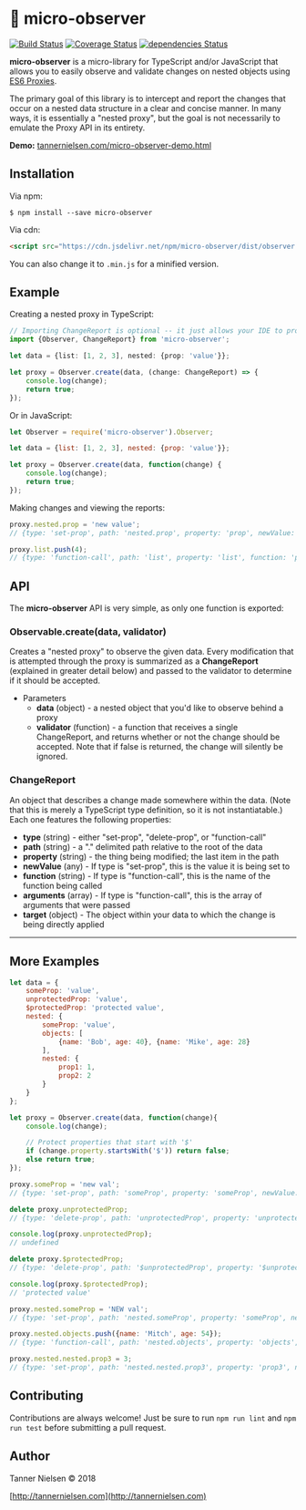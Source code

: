 # 🔎 micro-observer
[![Build Status](https://travis-ci.org/tannerntannern/micro-observer.svg?branch=master)](https://travis-ci.org/tannerntannern/micro-observer)
[![Coverage Status](https://coveralls.io/repos/github/tannerntannern/micro-observer/badge.svg?branch=master)](https://coveralls.io/github/tannerntannern/micro-observer?branch=master)
[![dependencies Status](https://david-dm.org/tannerntannern/micro-observer/status.svg)](https://david-dm.org/tannerntannern/micro-observer)

**micro-observer** is a micro-library for TypeScript and/or JavaScript that allows you to
easily observe and validate changes on nested objects using
[ES6 Proxies](https://developer.mozilla.org/en-US/docs/Web/JavaScript/Reference/Global_Objects/Proxy).

The primary goal of this library is to intercept and report the changes that occur on a
nested data structure in a clear and concise manner.  In many ways, it is essentially a
"nested proxy", but the goal is not necessarily to emulate the Proxy API in its entirety.

**Demo:** [tannernielsen.com/micro-observer-demo.html](http://tannernielsen.com/micro-observer-demo.html)

## Installation
Via npm:
```
$ npm install --save micro-observer
```

Via cdn:
```html
<script src="https://cdn.jsdelivr.net/npm/micro-observer/dist/observer.js"></script>
```

You can also change it to `.min.js` for a minified version.

## Example
Creating a nested proxy in TypeScript:
```typescript
// Importing ChangeReport is optional -- it just allows your IDE to provide useful hints
import {Observer, ChangeReport} from 'micro-observer';

let data = {list: [1, 2, 3], nested: {prop: 'value'}};

let proxy = Observer.create(data, (change: ChangeReport) => {
	console.log(change);
	return true;
});
```

Or in JavaScript:
```javascript
let Observer = require('micro-observer').Observer;

let data = {list: [1, 2, 3], nested: {prop: 'value'}};

let proxy = Observer.create(data, function(change) {
	console.log(change);
	return true;
});
```

Making changes and viewing the reports:
```javascript
proxy.nested.prop = 'new value';
// {type: 'set-prop', path: 'nested.prop', property: 'prop', newValue: 'new value', target: {prop: 'value'}}

proxy.list.push(4);
// {type: 'function-call', path: 'list', property: 'list', function: 'push', arguments: [4], target: [1, 2, 3]}
```

## API
The **micro-observer** API is very simple, as only one function is exported:

### Observable.create(data, validator)
Creates a "nested proxy" to observe the given data.  Every modification that is attempted
through the proxy is summarized as a **ChangeReport** (explained in greater detail below)
and passed to the validator to determine if it should be accepted.
* Parameters
	* **data** (object) - a nested object that you'd like to observe behind a proxy
	* **validator** (function) - a function that receives a single ChangeReport, and returns whether or not the change
		should be accepted.  Note that if false is returned, the change will silently be ignored.

### ChangeReport
An object that describes a change made somewhere within the data.  (Note that this is
merely a TypeScript type definition, so it is not instantiatable.)
Each one features the following properties:
* **type** (string) - either "set-prop", "delete-prop", or "function-call"
* **path** (string) - a "." delimited path relative to the root of the data
* **property** (string) - the thing being modified; the last item in the path
* **newValue** (any) - If type is "set-prop", this is the value it is being set to
* **function** (string) - If type is "function-call", this is the name of the function being called
* **arguments** (array) - If type is "function-call", this is the array of arguments that were passed
* **target** (object) - The object within your data to which the change is being directly applied
* ****

## More Examples
```javascript
let data = {
	someProp: 'value',
	unprotectedProp: 'value',
	$protectedProp: 'protected value',
	nested: {
		someProp: 'value',
		objects: [
			{name: 'Bob', age: 40}, {name: 'Mike', age: 28}
		],
		nested: {
			prop1: 1,
			prop2: 2
		}
	}
};

let proxy = Observer.create(data, function(change){
	console.log(change);

	// Protect properties that start with '$'
	if (change.property.startsWith('$')) return false;
	else return true;
});

proxy.someProp = 'new val';
// {type: 'set-prop', path: 'someProp', property: 'someProp', newValue: 'new val', target: {someProp: 'value', unprotectedProp: ...}}

delete proxy.unprotectedProp;
// {type: 'delete-prop', path: 'unprotectedProp', property: 'unprotectedProp', target: {someProp: 'new val', unprotectedProp: ...}}

console.log(proxy.unprotectedProp);
// undefined

delete proxy.$protectedProp;
// {type: 'delete-prop', path: '$unprotectedProp', property: '$unprotectedProp', target: {someProp: 'new val', $protectedProp: ...}}

console.log(proxy.$protectedProp);
// 'protected value'

proxy.nested.someProp = 'NEW val';
// {type: 'set-prop', path: 'nested.someProp', property: 'someProp', newValue: 'NEW val', target: {someProp: 'value', objects: [...], ...}}

proxy.nested.objects.push({name: 'Mitch', age: 54});
// {type: 'function-call', path: 'nested.objects', property: 'objects', function: 'push', arguments: [{name: 'Mitch', age: 54}], target: [{name: 'Bob', age: 45}, ...]}

proxy.nested.nested.prop3 = 3;
// {type: 'set-prop', path: 'nested.nested.prop3', property: 'prop3', newValue: 3, target: {prop1: 1, prop2: 2}}
```

## Contributing
Contributions are always welcome!  Just be sure to run `npm run lint` and `npm run test` before submitting a pull
request.

## Author
Tanner Nielsen © 2018

[http://tannernielsen.com](http://tannernielsen.com)
